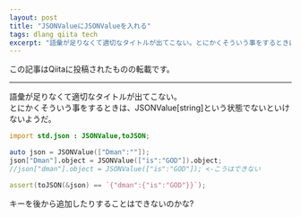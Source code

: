 ```yaml
---
layout: post
title: "JSONValueにJSONValueを入れる"
tags: dlang qiita tech
excerpt: "語彙が足りなくて適切なタイトルが出てこない。とにかくそういう事をするときは、JSONValue[string]という状態でないといけないようだ。"
---
```

この記事はQiitaに投稿されたものの転載です。

---
語彙が足りなくて適切なタイトルが出てこない。  
とにかくそういう事をするときは、JSONValue[string]という状態でないといけないようだ。

```d
import std.json : JSONValue,toJSON;

auto json = JSONValue(["Dman":""]);
json["Dman"].object = JSONValue(["is":"GOD"]).object;
//json["dman"].object = JSONValue(["is":"GOD"]); <-こうはできない

assert(toJSON(&json) == `{"dman":{"is":"GOD"}}`);
```

キーを後から追加したりすることはできないのかな?
